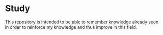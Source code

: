 # Study
This repository is intended to be able to remember knowledge already seen in order to reinforce my knowledge and thus improve in this field.
